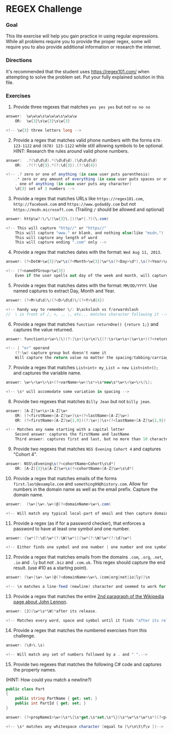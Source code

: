 # REGEX Challenge

### Goal

This lite exercise will help you gain practice in using regular expressions. While all problems require you to provide the proper regex, some will require you to also provide additional information or research the internet.

### Directions

It's recommended that the student uses https://regex101.com/ when attempting to solve the problem set. Put your fully explained solution in this file. 

### Exercises

1. Provide three regexes that matches `yes yes yes` but not `no no no`

```c#
answer:  \w\w\w\s\w\w\w\s\w\w\w
    OR:  \w{3}\s\w{3}\s\w{3}

<!-- \w{3} three letters long -->

```

2. Provide a regex that matches valid phone numbers with the forms `678-123-1122` and `(678) 123-1122` while still allowing symbols to be optional. HINT: Research the rules around valid phone numbers.

```c#
answer:  .?(\d\d\d).*(\d\d\d).(\d\d\d\d)
    OR:  .?(?:\d{3}.*(?:\d{3}).(?:\d{4}) 

<!-- .? zero or one of anything (in case user puts parenthesis)
    .* zero or any amount of everything (in case user puts spaces or other characters)
    . one of anything (in case user puts any character) 
    \d{3} set of 3 numbers -->

```

3. Provide a regex that matches URLs like `https://regex101.com`, `http://facebook.com` and `https://www.godaddy.com` but not `https://msdn.microsoft.com`. (Trailing `/` should be allowed and optional)

```c#
answer: http\w?:\/\/(\w{3}\.|)(\w*|.?)(\.com)

<!-- This will capture "http//" or "https//"
    This will capture "www." or blank, and nothing else(like "msdn.") 
    This will capture any length of word
    This will capture ending ".com" only -->

```

4. Provide a regex that matches dates with the format: `Wed Aug 11, 2013`.

```c#
answer: (?<DotW>\w{3})\w*\s(?<Month>\w{3})\w*\s(?<Day>\d*),\s(?<Year>\d{4})

<!-- (?<nameOfGroup>\w{3})
    Even if the user spells out day of the week and month, will capture only the first three characters  -->

```

5. Provide a regex that matches dates with the format: `MM/DD/YYYY`. Use named captures to extract Day, Month and Year.

```c#
answer: (?<M>\d\d)\/(?<D>\d\d)\/(?<Y>\d{4})

<!-- handy way to remember \/: b\ackslash vs f/orwardslash
//  \ in front of /, <, ., :, etc... matches character following it -->

```

6. Provide a regex that matches `function returnOne() {return 1;}` and captures the value returned.

```c#
answer: function\s+\w+\(\)(?:|\s+|\s+\n)\{(?:\s+\w+\s+|\w+\s+)(?<returnValue>\w+)\;(?:\}|\s+\}|\n\})

<!-- | "or" operand  
    (?:\w) capture group but doesn't name it
    Will capture the return value no matter the spacing/tabbing/carriage return(\r)/new line(\n) -->

```

7. Provide a regex that matches `List<int> my_List = new List<int>();` and captures the variable name.

```c#
answer: \w+\<\w+\>\s+(?<varName>\w+)\s*=\s*new\s*\w+\<\w+\>\(\);

<!-- \s* will accomodate some variation in spacing -->

```

8. Provide two regexes that matches `Billy Jean` but not `billy jean`.

```c#
answer: [A-Z]\w+\s+[A-Z]\w+
    OR: (?<firstName>[A-Z]\w+)\s+(?<lastName>[A-Z]\w+)
    OR: (?<firstName>[A-Z]\w{1,9})(?:\w+|)\s+(?<lastName>[A-Z]\w{1,9})(?:\w+|)

<!-- Matches any name starting with a capital letter
    Second answer: captures the firstName and lastName
    Third answer: captures first and last, but no more than 10 characters each -->

```

9. Provide two regexes that matches `NSS Evening Cohort 4` and captures "Cohort 4".

```c#
answer: NSS\sEvening\s(?<cohortName>Cohort\s\d*)
    OR: [A-Z]{3}\s[A-Z]\w+\s(?<cohortName>[A-Z]\w+\s\d*)

```

10. Provide a regex that matches emails of the forms `first.last@example.com` and `something99@history.com`. Allow for numbers in the domain name as well as the email prefix. Capture the domain name.

```c#
answer:  (\w+|\w+.\w+)@(?<domainName>\w+\.com)

<!-- Will match any typical local-part of email and then capture domain name -->

```

11. Provide a regex (as if for a password checker), that enforces a password to have at least one symbol and one number.

```c#
answer: (\w*(?:\d)\w*(?:\W)\w*)|(\w*(?:\W)\w*(?:\d)\w*)

<!-- Either finds one symbol and one number | one number and one symbol, with any number of letters inbetween. -->

```

12. Provide a regex that matches emails from the domains `.com`, `.org`, `.net`, `.io` and `.ly` but not `.biz` and `.com.uk`. This regex should capture the end result. (use #10 as a starting point).

```c#
answer: (\w+|\w+.\w+)@(?<domainName>\w+\.(com|org|net|io|ly))\n

<!-- \n matches a line-feed (newline) character and seemed to work for not matching ".uk".-->

```

13. Provide a regex that matches the entire [2nd paragraph of the Wikipedia page about John Lennon](https://en.wikipedia.org/wiki/John_Lennon).

```c#
answer: [J](\w*\s*\W)*after its release.

<!-- Matches every word, space and symbol until it finds "after its release."-->

```

14. Provide a regex that matches the numbered exercises from this challenge. 

```c#
answer: (\d+\.\s)

<!-- Will match any set of numbers followed by a . and " ".-->

```

15. Provide two regexes that matches the following C# code and captures the property names. 

(HINT: How could you match a newline?)

```c#
public class Part
{
    public string PartName { get; set; }
    public int PartId { get; set; }
}
```

```c#
answer: (?<propName1>\w+)\s*\{\s*get;\s*set;\s*\}(\s*\w*\s*\w*\s*)(?<propName2>\w+)\s*\{\s*get;\s*set;\s*\}

<!-- \s* matches any whitespace character (equal to [\r\n\t\f\v ])-->

```
